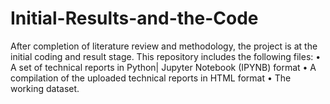# Initial-Results-and-the-Code
After completion of literature review and methodology, the project is at the initial coding and result stage.  This repository includes the following files: 
•	A set of technical reports in Python| Jupyter Notebook (IPYNB) format
•	A compilation of the uploaded technical reports in HTML format
•	The working dataset.
